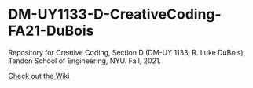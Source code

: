 # DM-UY1133-D-CreativeCoding-FA21-DuBois
Repository for Creative Coding, Section D (DM-UY 1133, R. Luke DuBois), Tandon School of Engineering, NYU. Fall, 2021.

[Check out the Wiki](../../wiki)
